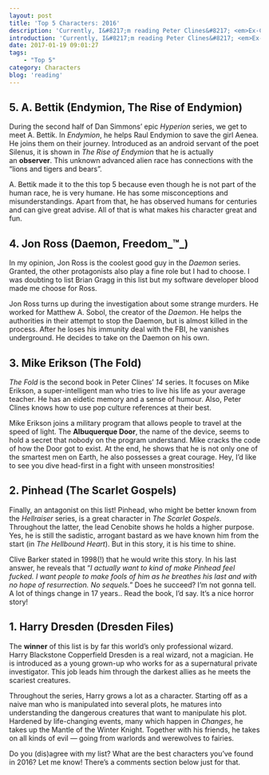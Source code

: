 ```yaml
---
layout: post
title: 'Top 5 Characters: 2016'
description: 'Currently, I&#8217;m reading Peter Clines&#8217; <em>Ex-Communication</em>. It&#8217;s the third book in the <em>Ex-Heroes</em> series and a good read, but I cannot review it until it is finished. So I came up with this idea: I already gave an overview of my 2016 in books; how about I show you my top 5 characters I read about. Of course, this list is restricted to the books I&#8217;ve read in 2016. Ready? Here they come!'
introduction: 'Currently, I&#8217;m reading Peter Clines&#8217; <em>Ex-Communication</em>. It&#8217;s the third book in the <em>Ex-Heroes</em> series and a good read, but I cannot review it until it is finished. So I came up with this idea: I already gave an overview of my 2016 in books; how about I show you my top 5 characters I read about. Of course, this list is restricted to the books I&#8217;ve read in 2016. Ready? Here they come!'
date: 2017-01-19 09:01:27
tags:
    - "Top 5"
category: Characters
blog: 'reading'
---
```

## 5. A. Bettik (Endymion, The Rise of Endymion)

During the second half of Dan Simmons&#8217; epic <em>Hyperion</em> series, we get to meet A. Bettik. In <em>Endymion</em>, he helps Raul Endymion to save the girl Aenea. He joins them on their journey. Introduced as an android servant of the poet Silenus, it is shown in <em>The Rise of Endymion</em> that he is actually an <b>observer</b>. This unknown advanced alien race has connections with the &#8220;lions and tigers and bears&#8221;.

A. Bettik made it to the this top 5 because even though he is not part of the human race, he is very humane. He has some misconceptions and misunderstandings. Apart from that, he has observed humans for centuries and can give great advise. All of that is what makes his character great and fun.

## 4. Jon Ross (Daemon, Freedom_™_)

In my opinion, Jon Ross is the coolest good guy in the <em>Daemon</em> series. Granted, the other protagonists also play a fine role but I had to choose. I was doubting to list Brian Gragg in this list but my software developer blood made me choose for Ross.

Jon Ross turns up during the investigation about some strange murders. He worked for Matthew A. Sobol, the creator of the <em>Daemon</em>. He helps the authorities in their attempt to stop the Daemon, but is almost killed in the process. After he loses his immunity deal with the FBI, he vanishes underground. He decides to take on the Daemon on his own.

## 3. Mike Erikson (The Fold)

<em>The Fold</em> is the second book in Peter Clines&#8217; <em>14</em> series. It focuses on Mike Erikson, a super-intelligent man who tries to live his life as your average teacher. He has an eidetic memory and a sense of humour. Also, Peter Clines knows how to use pop culture references at their best.

Mike Erikson joins a military program that allows people to travel at the speed of light. The <b>Albuquerque Door</b>, the name of the device, seems to hold a secret that nobody on the program understand. Mike cracks the code of how the Door got to exist. At the end, he shows that he is not only one of the smartest men on Earth, he also possesses a great courage. Hey, I&#8217;d like to see you dive head-first in a fight with unseen monstrosities!

## 2. Pinhead (The Scarlet Gospels)

Finally, an antagonist on this list! Pinhead, who might be better known from the <em>Hellraiser</em> series, is a great character in <em>The Scarlet Gospels</em>. Throughout the latter, the lead Cenobite shows he holds a higher purpose. Yes, he is still the sadistic, arrogant bastard as we have known him from the start (in <em>The Hellbound Heart</em>). But in this story, it is his time to shine.

Clive Barker stated in 1998(!) that he would write this story. In his last answer, he reveals that &#8220;<em>I actually want to kind of make Pinhead feel fucked. I want people to make fools of him as he breathes his last and with no hope of resurrection. No sequels.</em>&#8221; Does he succeed? I&#8217;m not gonna tell. A lot of things change in 17 years.. Read the book, I&#8217;d say. It&#8217;s a nice horror story!

## 1. Harry Dresden (Dresden Files)

The <b>winner</b> of this list is by far this world&#8217;s only professional wizard. Harry Blackstone Copperfield Dresden is a real wizard, not a magician. He is introduced as a young grown-up who works for as a supernatural private investigator. This job leads him through the darkest allies as he meets the scariest creatures.

Throughout the series, Harry grows a lot as a character. Starting off as a naive man who is manipulated into several plots, he matures into understanding the dangerous creatures that want to manipulate his plot. Hardened by life-changing events, many which happen in <em>Changes</em>, he takes up the Mantle of the Winter Knight. Together with his friends, he takes on all kinds of evil &#8212; going from warlords and werewolves to fairies.

Do you (dis)agree with my list? What are the best characters you&#8217;ve found in 2016? Let me know! There&#8217;s a comments section below just for that.